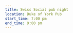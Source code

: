 ```yaml
---
title: Swiss Social pub night
location: Duke of York Pub
start_time: 7:00 pm
end_time: 9:00 pm
---
```

